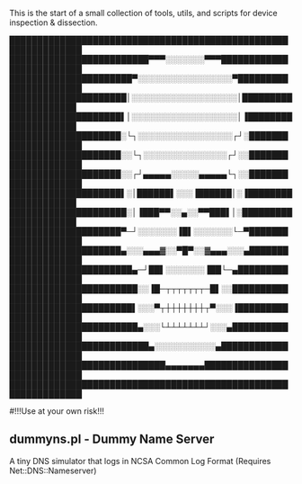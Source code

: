 This is the start of a small collection of tools, utils, and scripts for device inspection & dissection. 

███████████████████████████████████████████████████████████████
█████████████████████████▀▀▀░░░░░░░▀▀▀█████████████████████████
██████████████████████▀░░░░░░░░░░░░░░░░░▀██████████████████████
█████████████████████│░░░░░░░░░░░░░░░░░░░│█████████████████████
████████████████████▌│░░░░░░░░░░░░░░░░░░░│▐████████████████████
████████████████████░└┐░░░░░░░░░░░░░░░░░┌┘░████████████████████
████████████████████░░└┐░░░░░░░░░░░░░░░┌┘░░████████████████████
████████████████████░░┌┘▄▄▄▄▄░░░░░▄▄▄▄▄└┐░░████████████████████
████████████████████▌░│██████▌░░░▐██████│░▐████████████████████
█████████████████████░│▐███▀▀░░▄░░▀▀███▌│░█████████████████████
████████████████████▀─┘░░░░░░░▐█▌░░░░░░░└─▀████████████████████
████████████████████▄░░░▄▄▄▓░░▀█▀░░▓▄▄▄░░░▄████████████████████
██████████████████████▄─┘██▌░░░░░░░▐██└─▄██████████████████████
███████████████████████░░▐█─┬┬┬┬┬┬┬─█▌░░███████████████████████
██████████████████████▌░░░▀┬┼┼┼┼┼┼┼┬▀░░░▐██████████████████████
███████████████████████▄░░░└┴┴┴┴┴┴┴┘░░░▄███████████████████████
█████████████████████████▄░░░░░░░░░░░▄█████████████████████████
████████████████████████████▄▄▄▄▄▄▄████████████████████████████
███████████████████████████████████████████████████████████████

#!!!Use at your own risk!!!

## dummyns.pl - Dummy Name Server
A tiny DNS simulator that logs in NCSA Common Log Format
(Requires Net::DNS::Nameserver)

